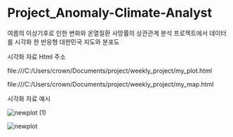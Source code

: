 # Project_Anomaly-Climate-Analyst
여름의 이상기후로 인한 변화와 온열질환 사망률의 상관관계 분석 프로젝트에서 데이터를 시각화 한 반응형 대한민국 지도와 분포도

시각화 자료 Html 주소

file:///C:/Users/crown/Documents/project/weekly_project/my_plot.html

file:///C:/Users/crown/Documents/project/weekly_project/my_map.html

시각화 자료 예시

![newplot (1)](https://github.com/user-attachments/assets/d79efd16-449d-486c-b451-b95f049d80e4)

![newplot](https://github.com/user-attachments/assets/2170504d-d59c-4d69-83cd-57ceb7cc2740)
